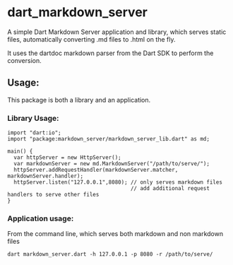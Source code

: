 dart_markdown_server
====================

A simple Dart Markdown Server application and library, which serves static files, 
automatically converting .md files to .html on the fly.

It uses the dartdoc markdown parser from the Dart SDK to perform the conversion.

## Usage:
This package is both a library and an application.  

### Library Usage:
    
    import "dart:io";
    import "package:markdown_server/markdown_server_lib.dart" as md;
    
    main() {
      var httpServer = new HttpServer();
      var markdownServer = new md.MarkdownServer("/path/to/serve/");
      httpServer.addRequestHandler(markdownServer.matcher, markdownServer.handler);
      httpServer.listen("127.0.0.1",8080); // only serves markdown files
                                           // add additional request handlers to serve other files                                           
    }
    
### Application usage:

From the command line, which serves both markdown and non markdown files

    dart markdown_server.dart -h 127.0.0.1 -p 8080 -r /path/to/serve/